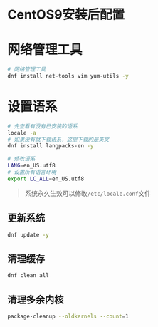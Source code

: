 # CentOS9安装后配置

# 网络管理工具
```bash
# 网络管理工具
dnf install net-tools vim yum-utils -y
```

# 设置语系
```bash
# 先查看有没有已安装的语系
locale -a
# 如果没有就下载语系，这里下载的是英文
dnf install langpacks-en -y

# 修改语系
LANG=en_US.utf8
# 设置所有语言环境
export LC_ALL=en_US.utf8
```
> 系统永久生效可以修改`/etc/locale.conf`文件

## 更新系统
```bash
dnf update -y
```

## 清理缓存
```bash
dnf clean all
```

## 清理多余内核
```bash
package-cleanup --oldkernels --count=1
```